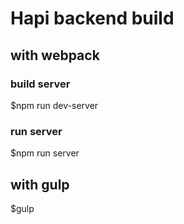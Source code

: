 # Hapi backend build

## with webpack
### build server
$npm run dev-server
### run server
$npm run server

## with gulp
$gulp

